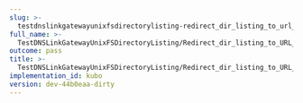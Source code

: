 ```yaml
---
slug: >-
  testdnslinkgatewayunixfsdirectorylisting-redirect_dir_listing_to_url_with_trailing_slash_(direct_http)
full_name: >-
  TestDNSLinkGatewayUnixFSDirectoryListing/Redirect_dir_listing_to_URL_with_trailing_slash_(direct_HTTP)
outcome: pass
title: >-
  TestDNSLinkGatewayUnixFSDirectoryListing/Redirect_dir_listing_to_URL_with_trailing_slash_(direct_HTTP)
implementation_id: kubo
version: dev-44b0eaa-dirty
---
```


